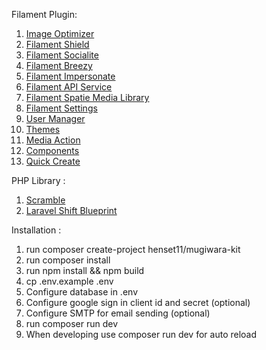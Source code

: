Filament Plugin:

1. <a href="https://filamentphp.com/plugins/joshembling-image-optimizer">Image Optimizer</a>
2. <a href="https://filamentphp.com/plugins/bezhansalleh-shield">Filament Shield</a>
3. <a href="https://filamentphp.com/plugins/dododedodonl-socialite">Filament Socialite</a>
4. <a href="https://filamentphp.com/plugins/jeffgreco-breezy">Filament Breezy</a>
5. <a href="https://filamentphp.com/plugins/joseph-szobody-impersonate">Filament Impersonate</a>
6. <a href="https://filamentphp.com/plugins/rupadana-api-service">Filament API Service</a>
7. <a href="https://filamentphp.com/plugins/filament-spatie-media-library">Filament Spatie Media Library</a>
8. <a href="https://filamentphp.com/plugins/filament-spatie-settings">Filament Settings</a>
9. <a href="https://filamentphp.com/plugins/3x1io-tomato-users">User Manager</a>
10. <a href="https://filamentphp.com/plugins/hasnayeen-themes">Themes</a>
11. <a href="https://filamentphp.com/plugins/hugomyb-media-action">Media Action</a>
12. <a href="https://filamentphp.com/plugins/ralphjsmit-components">Components</a>
13. <a href="https://filamentphp.com/plugins/awcodes-quick-create">Quick Create</a>

PHP Library :

1. <a href="https://scramble.dedoc.co/">Scramble</a>
2. <a href="https://blueprint.laravelshift.com/">Laravel Shift Blueprint</a>

Installation :

1. run composer create-project henset11/mugiwara-kit
2. run composer install
3. run npm install && npm build
4. cp .env.example .env
5. Configure database in .env
6. Configure google sign in client id and secret (optional)
7. Configure SMTP for email sending (optional)
8. run composer run dev
9. When developing use composer run dev for auto reload
